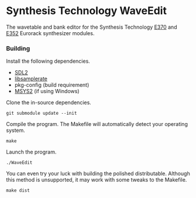 # Synthesis Technology WaveEdit

The wavetable and bank editor for the Synthesis Technology [E370](http://synthtech.com/eurorack/E370/) and [E352](http://synthtech.com/eurorack/E352/) Eurorack synthesizer modules.

### Building

Install the following dependencies.

- [SDL2](https://www.libsdl.org/)
- [libsamplerate](http://www.mega-nerd.com/SRC/)
- pkg-config (build requirement)
- [MSYS2](http://www.msys2.org/) (if using Windows)

Clone the in-source dependencies.

	git submodule update --init

Compile the program. The Makefile will automatically detect your operating system.

	make

Launch the program.

	./WaveEdit

You can even try your luck with building the polished distributable. Although this method is unsupported, it may work with some tweaks to the Makefile.

	make dist

